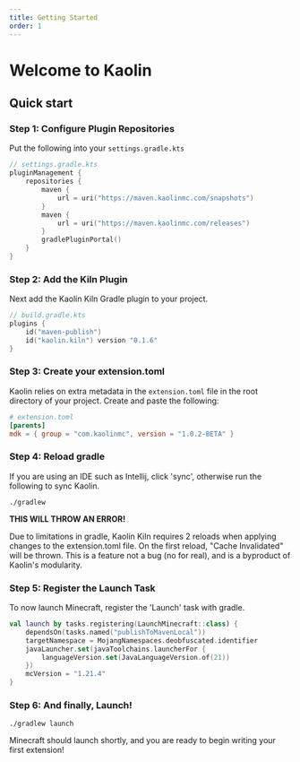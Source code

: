 ```yaml
---
title: Getting Started
order: 1
---
```


# Welcome to Kaolin

## Quick start

### Step 1: Configure Plugin Repositories

Put the following into your `settings.gradle.kts`

```kotlin
// settings.gradle.kts
pluginManagement {
    repositories {
        maven {
            url = uri("https://maven.kaolinmc.com/snapshots")
        }
        maven {
            url = uri("https://maven.kaolinmc.com/releases")
        }
        gradlePluginPortal()
    }
}
```

### Step 2: Add the Kiln Plugin

Next add the Kaolin Kiln Gradle plugin to your project.

```kotlin
// build.gradle.kts
plugins {
    id("maven-publish")
    id("kaolin.kiln") version "0.1.6"
}
```

### Step 3: Create your extension.toml

Kaolin relies on extra metadata in the `extension.toml` file in the root directory of your project. Create and paste the following:

```toml
# extension.toml
[parents]
mdk = { group = "com.kaolinmc", version = "1.0.2-BETA" }
```

### Step 4: Reload gradle

If you are using an IDE such as Intellij, click 'sync', otherwise run the following to sync Kaolin.
```text
./gradlew
```


**THIS WILL THROW AN ERROR!**

Due to limitations in gradle, Kaolin Kiln requires 2 reloads when applying changes to the extension.toml file. On the first reload, "Cache Invalidated" will be thrown. This is a feature not a bug (no for real), and is a byproduct of Kaolin's modularity.

### Step 5: Register the Launch Task

To now launch Minecraft, register the 'Launch' task with gradle.

```kotlin
val launch by tasks.registering(LaunchMinecraft::class) {
    dependsOn(tasks.named("publishToMavenLocal"))
    targetNamespace = MojangNamespaces.deobfuscated.identifier
    javaLauncher.set(javaToolchains.launcherFor {
        languageVersion.set(JavaLanguageVersion.of(21))
    })
    mcVersion = "1.21.4"
}
```

### Step 6: And finally, Launch!
```text
./gradlew launch
```

Minecraft should launch shortly, and you are ready to begin writing your first extension!